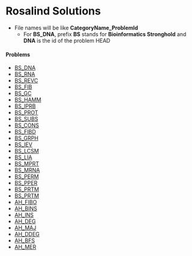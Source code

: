 # Rosalind Solutions

* File names will be like **CategoryName_ProblemId**
    * For **BS_DNA**, prefix **BS** stands for **Bioinformatics Stronghold** and **DNA** is the id of the problem 
HEAD

#### Problems
- [BS_DNA](http://rosalind.info/problems/dna/)
- [BS_RNA](http://rosalind.info/problems/rna/)
- [BS_REVC](http://rosalind.info/problems/revc/)
- [BS_FIB](http://rosalind.info/problems/fib/)
- [BS_GC](http://rosalind.info/problems/gc/)
- [BS_HAMM](http://rosalind.info/problems/hamm/)
- [BS_IPRB](http://rosalind.info/problems/iprb/)
- [BS_PROT](http://rosalind.info/problems/prot/)
- [BS_SUBS](http://rosalind.info/problems/subs/)
- [BS_CONS](http://rosalind.info/problems/cons/)
- [BS_FIBD](http://rosalind.info/problems/fibd/)
- [BS_GRPH](http://rosalind.info/problems/grph/)
- [BS_IEV](http://rosalind.info/problems/iev/)
- [BS_LCSM](http://rosalind.info/problems/lcsm/)
- [BS_LIA](http://rosalind.info/problems/lia/)
- [BS_MPRT](http://rosalind.info/problems/mprt/)
- [BS_MRNA](http://rosalind.info/problems/mrna/)
- [BS_PERM](http://rosalind.info/problems/perm/)
- [BS_PPER](http://rosalind.info/problems/pper/)
- [BS_PRTM](http://rosalind.info/problems/prtm/)
- [BS_PRTM](http://rosalind.info/problems/prob/)
- [AH_FIBO](http://rosalind.info/problems/fibo/)
- [AH_BINS](http://rosalind.info/problems/bins/)
- [AH_INS](http://rosalind.info/problems/ins/)
- [AH_DEG](http://rosalind.info/problems/deg/)
- [AH_MAJ](http://rosalind.info/problems/maj/)
- [AH_DDEG](http://rosalind.info/problems/ddeg/)
- [AH_BFS](http://rosalind.info/problems/bfs/)
- [AH_MER](http://rosalind.info/problems/mer/)